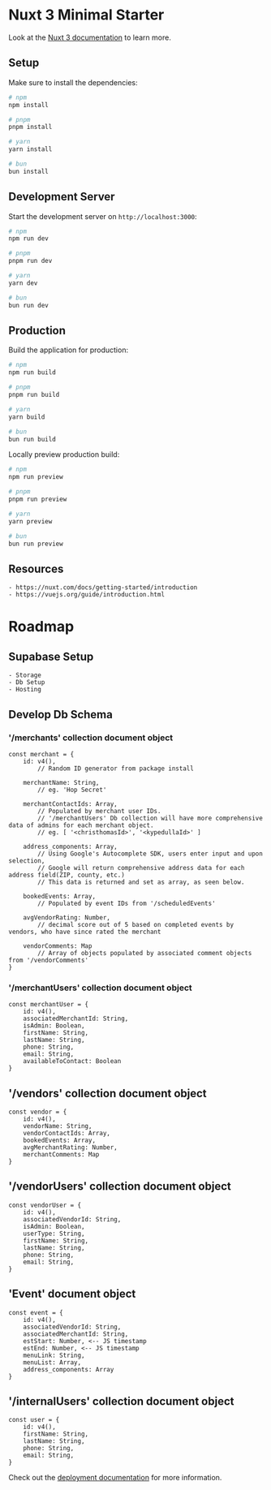 # Nuxt 3 Minimal Starter

Look at the [Nuxt 3 documentation](https://nuxt.com/docs/getting-started/introduction) to learn more.

## Setup

Make sure to install the dependencies:

```bash
# npm
npm install

# pnpm
pnpm install

# yarn
yarn install

# bun
bun install
```

## Development Server

Start the development server on `http://localhost:3000`:

```bash
# npm
npm run dev

# pnpm
pnpm run dev

# yarn
yarn dev

# bun
bun run dev
```

## Production

Build the application for production:

```bash
# npm
npm run build

# pnpm
pnpm run build

# yarn
yarn build

# bun
bun run build
```

Locally preview production build:

```bash
# npm
npm run preview

# pnpm
pnpm run preview

# yarn
yarn preview

# bun
bun run preview
```

## Resources
    - https://nuxt.com/docs/getting-started/introduction
    - https://vuejs.org/guide/introduction.html

# Roadmap
## Supabase Setup
    - Storage
    - Db Setup
    - Hosting
## Develop Db Schema
### '/merchants' collection document object
```
const merchant = {
    id: v4(),
        // Random ID generator from package install

    merchantName: String,
        // eg. 'Hop Secret'

    merchantContactIds: Array,
        // Populated by merchant user IDs.
        // '/merchantUsers' Db collection will have more comprehensive data of admins for each merchant object.
        // eg. [ '<christhomasId>', '<kypedullaId>' ]

    address_components: Array,
        // Using Google's Autocomplete SDK, users enter input and upon selection,
        // Google will return comprehensive address data for each address field(ZIP, county, etc.)
        // This data is returned and set as array, as seen below.

    bookedEvents: Array,
        // Populated by event IDs from '/scheduledEvents'

    avgVendorRating: Number,
        // decimal score out of 5 based on completed events by vendors, who have since rated the merchant

    vendorComments: Map
        // Array of objects populated by associated comment objects from '/vendorComments'
}
```
### '/merchantUsers' collection document object
```
const merchantUser = {
    id: v4(),
    associatedMerchantId: String,
    isAdmin: Boolean,
    firstName: String,
    lastName: String,
    phone: String,
    email: String,
    availableToContact: Boolean
}
```
## '/vendors' collection document object
```
const vendor = {
    id: v4(),
    vendorName: String,
    vendorContactIds: Array,
    bookedEvents: Array,
    avgMerchantRating: Number,
    merchantComments: Map
}
```
## '/vendorUsers' collection document object
```
const vendorUser = {
    id: v4(),
    associatedVendorId: String,
    isAdmin: Boolean,
    userType: String,
    firstName: String,
    lastName: String,
    phone: String,
    email: String,
}
```
## 'Event' document object
```
const event = {
    id: v4(),
    associatedVendorId: String,
    associatedMerchantId: String,
    estStart: Number, <-- JS timestamp
    estEnd: Number, <-- JS timestamp
    menuLink: String,
    menuList: Array,
    address_components: Array
}
```
## '/internalUsers' collection document object
```
const user = {
    id: v4(),
    firstName: String,
    lastName: String,
    phone: String,
    email: String,
}
```


Check out the [deployment documentation](https://nuxt.com/docs/getting-started/deployment) for more information.
